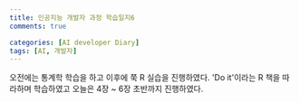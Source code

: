 ```yaml
---
title: 인공지능 개발자 과정 학습일지6
comments: true

categories: [AI developer Diary]
tags: [AI, 개발자]
---
```


오전에는 통계학 학습을 하고 이후에 쭉 R 실습을 진행하였다. 'Do it'이라는 R 책을 따라하며 학습하였고 오늘은 4장 ~ 6장 초반까지 진행하였다.

